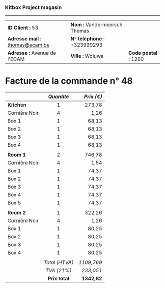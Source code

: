 ### Kitbox Project magasin
---
||||
|-|-|-|
|**ID Client :** 53|**Nom :** Vandermeersch Thomas||
|**Adresse mail :** thomas@ecam.be|**N° téléphone :** +323999293||
|**Adresse :** Avenue de l'ECAM|**Ville :** Woluwe|**Code postal :** 1200|
# Facture de la commande n° 48
||*Quantité*|*Prix (€)*|
| -|:-:| -:|
|**Kitchen**|1|273,78|
|Cornière Noir|4|1,26|
|Box 1|1|68,13|
|Box 2|1|68,13|
|Box 3|1|68,13|
|Box 4|1|68,13|
|||
|**Room 1**|2|746,78|
|Cornière Noir|4|1,54|
|Box 1|1|74,37|
|Box 2|1|74,37|
|Box 3|1|74,37|
|Box 4|1|74,37|
|Box 5|1|74,37|
|||
|**Room 2**|1|322,26|
|Cornière Noir|4|1,26|
|Box 1|1|80,25|
|Box 2|1|80,25|
|Box 3|1|80,25|
|Box 4|1|80,25|
|||
||*Total (HTVA)*|*1109,769*|
||*TVA (21%)*|*233,051*|
||**Prix total**|**1342,82**|